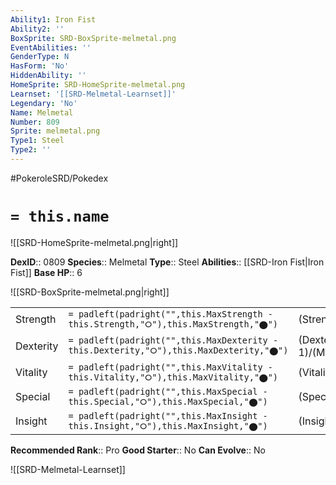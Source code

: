```yaml
---
Ability1: Iron Fist
Ability2: ''
BoxSprite: SRD-BoxSprite-melmetal.png
EventAbilities: ''
GenderType: N
HasForm: 'No'
HiddenAbility: ''
HomeSprite: SRD-HomeSprite-melmetal.png
Learnset: '[[SRD-Melmetal-Learnset]]'
Legendary: 'No'
Name: Melmetal
Number: 809
Sprite: melmetal.png
Type1: Steel
Type2: ''
---
```


#PokeroleSRD/Pokedex

# `= this.name`

![[SRD-HomeSprite-melmetal.png|right]]

**DexID**:: 0809
**Species**:: Melmetal
**Type**:: Steel
**Abilities**:: [[SRD-Iron Fist|Iron Fist]]
**Base HP**:: 6

![[SRD-BoxSprite-melmetal.png|right]]

|           |                                                                                        |                                          |
| --------- | -------------------------------------------------------------------------------------- | ---------------------------------------- |
| Strength  | `= padleft(padright("",this.MaxStrength - this.Strength,"⭘"),this.MaxStrength,"⬤")`    | (Strength::4)/(MaxStrength::8)   |
| Dexterity | `= padleft(padright("",this.MaxDexterity - this.Dexterity,"⭘"),this.MaxDexterity,"⬤")` | (Dexterity:: 1)/(MaxDexterity::3) |
| Vitality  | `= padleft(padright("",this.MaxVitality - this.Vitality,"⭘"),this.MaxVitality,"⬤")`    | (Vitality::4)/(MaxVitality::8)   |
| Special   | `= padleft(padright("",this.MaxSpecial - this.Special,"⭘"),this.MaxSpecial,"⬤")`       | (Special::2)/(MaxSpecial::5)     |
| Insight   | `= padleft(padright("",this.MaxInsight - this.Insight,"⭘"),this.MaxInsight,"⬤")`       | (Insight::2)/(MaxInsight::4)     |

**Recommended Rank**:: Pro
**Good Starter**:: No
**Can Evolve**:: No

![[SRD-Melmetal-Learnset]]